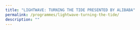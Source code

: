 ```yaml
---
title: "LIGHTWAVE: TURNING THE TIDE PRESENTED BY ALIBABA"
permalink: /programmes/lightwave-turning-the-tide/
description: ""
---
```

